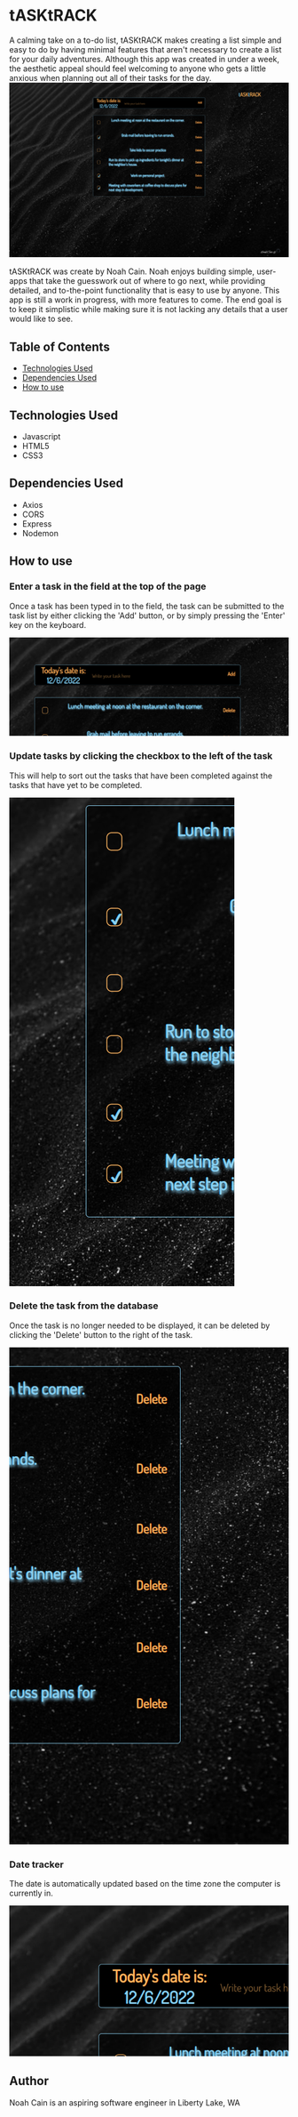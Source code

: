 # tASKtRACK
A calming take on a to-do list, tASKtRACK makes creating a list simple and easy to do by having minimal features that aren't necessary to create a list for your daily adventures. Although this app was created in under a week, the aesthetic appeal should feel welcoming to anyone who gets a little anxious when planning out all of their tasks for the day.
![tASKtRACK Homepage](/Client/images/tasktrack.png)

tASKtRACK was create by Noah Cain. Noah enjoys building simple, user-apps that take the guesswork out of where to go next, while providing detailed, and to-the-point functionality that is easy to use by anyone. This app is still a work in progress, with more features to come. The end goal is to keep it simplistic while making sure it is not lacking any details that a user would like to see.

## Table of Contents
* [Technologies Used](#technologiesused)
* [Dependencies Used](#dependenciesused)
* [How to use](#use)

## <a name='technologiesused'></a>Technologies Used

* Javascript
* HTML5
* CSS3

## <a name='dependenciesused'></a>Dependencies Used

* Axios
* CORS
* Express
* Nodemon

## <a name='use'></a>How to use

### Enter a task in the field at the top of the page
Once a task has been typed in to the field, the task can be submitted to the task list by either clicking the 'Add' button, or by simply pressing the 'Enter' key on the keyboard.

![tASKtRACK Input](./Client/images/tasktrackinput.png)

### Update tasks by clicking the checkbox to the left of the task
This will help to sort out the tasks that have been completed against the tasks that have yet to be completed.

![tASKtRACK Checkbox](/Client/images/tasktrackcheckbox.png)

### Delete the task from the database
Once the task is no longer needed to be displayed, it can be deleted by clicking the 'Delete' button to the right of the task.

![tASKtRACK delete](/Client/images/tasktrackdelete.png)

### Date tracker
The date is automatically updated based on the time zone the computer is currently in.

![tASKtRACK Date](/Client/images/tasktrackdate.png)

## <a name='author'></a>Author
Noah Cain is an aspiring software engineer in Liberty Lake, WA